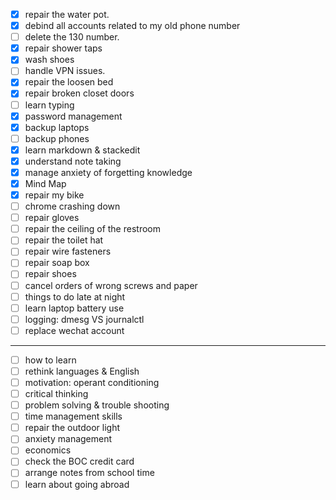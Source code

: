 - [x] repair the water pot.
- [x] debind all accounts related to my old phone number
- [ ] delete the 130 number.
- [x] repair shower taps
- [x] wash shoes
- [ ] handle VPN issues.
- [x] repair the loosen bed
- [x] repair broken closet doors
- [ ] learn typing
- [x] password management
- [x] backup laptops
- [ ] backup phones
- [x] learn markdown & stackedit
- [x] understand note taking
- [x] manage anxiety of forgetting knowledge
- [x] Mind Map
- [x] repair my bike
- [ ] chrome crashing down
- [ ] repair gloves
- [ ] repair the ceiling of the restroom
- [ ] repair the toilet hat
- [ ] repair wire fasteners
- [ ] repair soap box
- [ ] repair shoes
- [ ] cancel orders of wrong screws and paper
- [ ] things to do late at night 
- [ ] learn laptop battery use
- [ ] logging: dmesg VS journalctl
- [ ] replace wechat account
___
- [ ] how to learn
- [ ] rethink languages & English
- [ ] motivation: operant conditioning
- [ ] critical thinking
- [ ] problem solving & trouble shooting
- [ ] time management skills
- [ ] repair the outdoor light
- [ ] anxiety management
- [ ] economics
- [ ] check the BOC credit card
- [ ] arrange notes from school time
- [ ] learn about going abroad
<!--stackedit_data:
eyJoaXN0b3J5IjpbMTc4ODI0MjkyNCwtODY5OTA2NjkyLDE3NT
A1OTI0MzEsLTEzMzMxMzQxMjUsNDE5OTA1ODI5LDU3NTcxNzU4
MSwtMTUwODk1NzU3NywtNDgwNzQ0OTU0LC0yMTI4NTM3NTk0XX
0=
-->